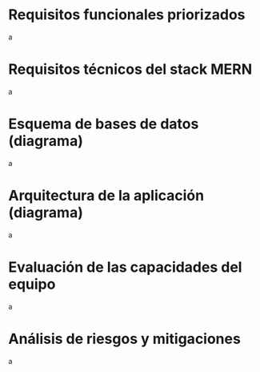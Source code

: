 
# Requisitos funcionales priorizados

a

# Requisitos técnicos del stack MERN

a

# Esquema de bases de datos (diagrama)

a

# Arquitectura de la aplicación (diagrama)

a

# Evaluación de las capacidades del equipo

a

# Análisis de riesgos y mitigaciones

a